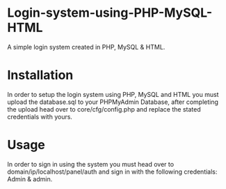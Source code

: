 # Login-system-using-PHP-MySQL-HTML
A simple login system created in PHP, MySQL &amp; HTML.

# Installation
In order to setup the login system using PHP, MySQL and HTML you must upload the database.sql to your PHPMyAdmin Database, after completing the upload head over to core/cfg/config.php and replace the stated credentials with yours.

# Usage
In order to sign in using the system you must head over to domain/ip/localhost/panel/auth and sign in with the following credentials: Admin & admin.
